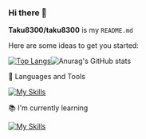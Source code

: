 ### Hi there 👋


**Taku8300/taku8300** is my `README.md` 

Here are some ideas to get you started:

[![Top Langs](https://github-readme-stats.vercel.app/api/top-langs/?username=Taku8300&layout=compact&theme=onedark
)](https://github.com/anuraghazra/github-readme-stats)![Anurag's GitHub stats](https://github-readme-stats.vercel.app/api?username=Taku8300&theme=onedark)


🔧 Languages and Tools

[![My Skills](https://skillicons.dev/icons?i=js,html,css,tailwind,laravel,aws,react,java,linux,mysql,php,py,vscode)](https://skillicons.dev)


📚 I'm currently learning

[![My Skills](https://skillicons.dev/icons?i=androidstudio,anaconda,arduino,docker,go,opencv,raspberrypi)](https://skillicons.dev)


